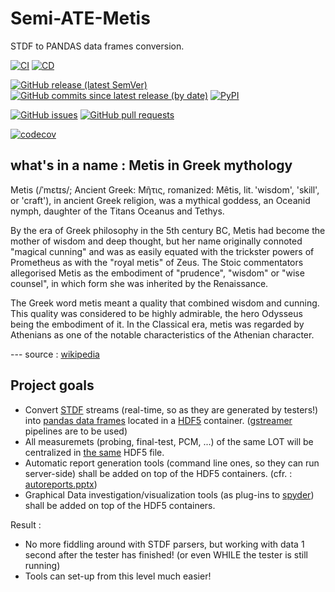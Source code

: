 # Semi-ATE-Metis
STDF to PANDAS data frames conversion.

[![CI](https://github.com/Semi-ATE/Metis/workflows/CI/badge.svg?branch=main)](https://github.com/Semi-ATE/Metis/actions?query=workflow%3ACI)
[![CD](https://github.com/Semi-ATE/Metis/workflows/CD/badge.svg)](https://github.com/Semi-ATE/Metis/actions?query=workflow%3ACD)

[![GitHub release (latest SemVer)](https://img.shields.io/github/v/release/Semi-ATE/Metis?color=blue&label=GitHub&sort=semver)](https://github.com/Semi-ATE/Metis/releases/latest)
[![GitHub commits since latest release (by date)](https://img.shields.io/github/commits-since/Semi-ATE/Metis/latest)](https://github.com/Semi-ATE/Metis)
[![PyPI](https://img.shields.io/pypi/v/Semi-ATE-Metis?color=blue&label=PyPI)](https://pypi.org/project/Semi-ATE-Metis/)


[![GitHub issues](https://img.shields.io/github/issues/Semi-ATE/Metis)](https://github.com/Semi-ATE/Metis/issues)
[![GitHub pull requests](https://img.shields.io/github/issues-pr/Semi-ATE/Metis)](https://github.com/Semi-ATE/Metis/pulls)

[![codecov](https://codecov.io/gh/Semi-ATE/Metis/branch/main/graph/badge.svg?token=BAP0H9OMED)](https://codecov.io/gh/Semi-ATE/Metis)

## what's in a name : Metis in Greek mythology

Metis (/ˈmɛtɪs/; Ancient Greek: Μῆτις, romanized: Mêtis, lit. 'wisdom', 'skill', or 'craft'), in ancient Greek religion, was a mythical goddess, an Oceanid nymph, daughter of the Titans Oceanus and Tethys.

By the era of Greek philosophy in the 5th century BC, Metis had become the mother of wisdom and deep thought, but her name originally connoted "magical cunning" and was as easily equated with the trickster powers of Prometheus as with the "royal metis" of Zeus. The Stoic commentators allegorised Metis as the embodiment of "prudence", "wisdom" or "wise counsel", in which form she was inherited by the Renaissance.

The Greek word metis meant a quality that combined wisdom and cunning. This quality was considered to be highly admirable, the hero Odysseus being the embodiment of it. In the Classical era, metis was regarded by Athenians as one of the notable characteristics of the Athenian character.

--- source : [wikipedia](https://en.wikipedia.org/wiki/Metis_(mythology))

## Project goals

- Convert [STDF](https://en.wikipedia.org/wiki/Standard_Test_Data_Format) streams (real-time, so as they are generated by testers!) into [pandas data frames](https://pandas.pydata.org/docs/reference/api/pandas.DataFrame.html) located in a [HDF5](https://www.hdfgroup.org/solutions/hdf5/) container. ([gstreamer](https://gstreamer.freedesktop.org/) pipelines are to be used) 
- All measuremets (probing, final-test, PCM, ...) of the same LOT will be centralized in <ins>the same</ins> HDF5 file.
- Automatic report generation tools (command line ones, so they can run server-side) shall be added on top of the HDF5 containers. (cfr. : [autoreports.pptx](documentation/reports/autoreports.pptx))
- Graphical Data investigation/visualization tools (as plug-ins to [spyder](https://www.spyder-ide.org/)) shall be added on top of the HDF5 containers.

Result : 
- No more fiddling around with STDF parsers, but working with data 1 second after the tester has finished! (or even WHILE the tester is still running)
- Tools can set-up from this level much easier!
